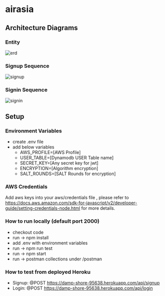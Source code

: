 # airasia

## Architecture Diagrams
### Entity
![erd](https://github.com/jesus-dayo/airasia/blob/master/erd.png?raw=true)
### Signup Sequence
![signup](https://github.com/jesus-dayo/airasia/blob/master/signup.png?raw=true)
### Signin Sequence
![signin](https://github.com/jesus-dayo/airasia/blob/master/signin.png?raw=true)

## Setup
### Environment Variables
- create .env file
- add below variables
   - AWS_PROFILE=[AWS Profile]
   - USER_TABLE=[Dynamodb USER Table name]
   - SECRET_KEY=[Any secret key for jwt]
   - ENCRYPTION=[Algorithm encryption]
   - SALT_ROUNDS=[SALT Rounds for encryption]

### AWS Credentials
Add aws keys into your aws/credentials file , please refer to
https://docs.aws.amazon.com/sdk-for-javascript/v2/developer-guide/setting-credentials-node.html
for more details.

### How to run locally (default port 2000)
- checkout code
- run -> npm install
- add .env with environment variables
- run -> npm run test
- run -> npm start
- run -> postman collections under /postman

### How to test from deployed Heroku
- Signup: @POST https://damp-shore-95638.herokuapp.com/api/signup
- Login: @POST https://damp-shore-95638.herokuapp.com/api/login
